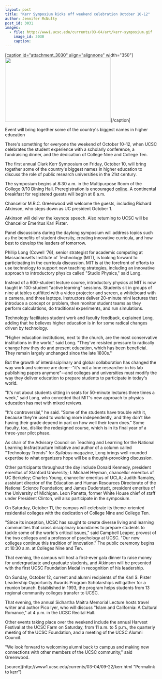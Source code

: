 ```yaml
---
layout: post
title: "Kerr Symposium kicks off weekend celebration October 10-12"
author: Jennifer McNulty
post_id: 3031
images:
  - file: http://www1.ucsc.edu/currents/03-04/art/kerr-symposium.gif
    image_id: 3030
    caption: 
---
```


[caption id="attachment_3030" align="alignnone" width="350"]<a href="http://localhost/mysite/wp-content/uploads/2003/09/kerr-symposium.gif"><img class="size-full wp-image-3030" src="http://localhost/mysite/wp-content/uploads/2003/09/kerr-symposium.gif" alt="" width="350" height="211" /></a>[/caption]
<p class="sectionheadblack">
  Event will bring together some of the country's biggest names in higher education
</p>
<p>
  There's something for everyone the weekend of October 10-12, when UCSC celebrates the student experience with a scholarly conference, a fundraising dinner, and the dedication of College Nine and College Ten.<br>
</p>
<p>
  The first annual Clark Kerr Symposium on Friday, October 10, will bring together some of the country's biggest names in higher education to discuss the role of public research universities in the 21st century.
</p>
<p>
  The symposium begins at 8:30 a.m. in the Multipurpose Room of the College 9/10 Dining Hall. Preregistration is encouraged <a href="http://kerrsymposium.ucsc.edu">online</a>. A continental breakfast for registered guests will begin at 8 a.m.
</p>
<p>
  Chancellor M.R.C. Greenwood will welcome the guests, including Richard Atkinson, who steps down as UC president October 1.
</p>
<p>
  Atkinson will deliver the keynote speech. Also returning to UCSC will be Chancellor Emeritus Karl Pister.<br>
</p>
<p>
  Panel discussions during the daylong symposium will address topics such as the benefits of student diversity, creating innovative curricula, and how best to develop the leaders of tomorrow.<br>
</p>
<p>
  Phillip Long (Cowell '76), senior strategist for academic computing at Massachusetts Institute of Technology (MIT), is looking forward to participating in the curricula discussion. MIT is at the forefront of efforts to use technology to support new teaching strategies, including an innovative approach to introductory physics called "Studio Physics," said Long.<br>
</p>
<p>
  Instead of a 600-student lecture course, introductory physics at MIT is now taught in 100-student "active learning" sessions. Students sit in groups of nine at tables outfitted with a video projector and screen, a whiteboard with a camera, and three laptops. Instructors deliver 20-minute mini lectures that introduce a concept or problem, then monitor student teams as they perform calculations, do traditional experiments, and run simulations.<br>
</p>
<p>
  Technology facilitates student work and faculty feedback, explained Long, adding that he believes higher education is in for some radical changes driven by technology.<br>
</p>
<p>
  "Higher education institutions, next to the church, are the most conservative institutions in the world," said Long. "They've resisted pressure to radically change how they do and present education, which has been beneficial. They remain largely unchanged since the late 1800s."<br>
</p>
<p>
  But the growth of interdisciplinary and global collaboration has changed the way work and science are done--"it's not a lone researcher in his lab publishing papers anymore"--and colleges and universities must modify the way they deliver education to prepare students to participate in today's world.<br>
</p>
<p>
  "It's not about students sitting in seats for 50-minute lectures three times a week," said Long, who conceded that MIT's new approach to physics education has met with mixed reviews.<br>
</p>
<p>
  "It's controversial," he said. "Some of the students have trouble with it, because they're used to working more independently, and they don't like having their grade depend in part on how well their team does." Some faculty, too, dislike the redesigned course, which is in its final year of a three-year pilot phase.<br>
</p>
<p>
  As chair of the Advisory Council on Teaching and Learning for the National Learning Insfrastructure Initiative and author of a column called "Technology Trends" for <i>Syllabus</i> magazine, Long brings well-rounded expertise to what organizers hope will be a thought-provoking discussion.<br>
</p>
<p>
  Other participants throughout the day include Donald Kennedy, president emeritus of Stanford University; I. Michael Heyman, chancellor emeritus of UC Berkeley; Charles Young, chancellor emeritus of UCLA; Judith Ramaley, assistant director of the Education and Human Resources Directorate of the National Science Foundation; and James Duderstadt, president emeritus of the University of Michigan. Leon Panetta, former White House chief of staff under President Clinton, will also participate in the symposium.<br>
</p>
<p>
  On Saturday, October 11, the campus will celebrate its theme-oriented residential colleges with the dedication of College Nine and College Ten.<br>
</p>
<p>
  "Since its inception, UCSC has sought to create diverse living and learning communities that cross disciplinary boundaries to prepare students to tackle some of the world's critical issues," said Campbell Leaper, provost of the two colleges and a professor of psychology at UCSC. "Our new colleges continue this tradition of innovation." The public ceremony begins at 10:30 a.m. at Colleges Nine and Ten.<br>
</p>
<p>
  That evening, the campus will host a first-ever gala dinner to raise money for undergraduate and graduate students, and Atkinson will be presented with the first UCSC Foundation Medal in recognition of his leadership.<br>
</p>
<p>
  On Sunday, October 12, current and alumni recipients of the Karl S. Pister Leadership Opportunity Awards Program Scholarships will gather for a reunion brunch. Established in 1993, the program helps students from 13 regional community colleges transfer to UCSC.<br>
</p>
<p>
  That evening, the annual Sidhartha Maitra Memorial Lecture hosts travel writer and author Pico Iyer, who will discuss "Islam and California: A Cultural Romance," at 4 p.m. in the UCSC Recital Hall.<br>
</p>
<p>
  Other events taking place over the weekend include the annual Harvest Festival at the UCSC Farm on Saturday, from 11 a.m. to 5 p.m., the quarterly meeting of the UCSC Foundation, and a meeting of the UCSC Alumni Council.<br>
</p>
<p>
  "We look forward to welcoming alumni back to campus and making new connections with other members of the UCSC community," said Greenwood.
</p>
[source](http://www1.ucsc.edu/currents/03-04/09-22/kerr.html "Permalink to kerr")
